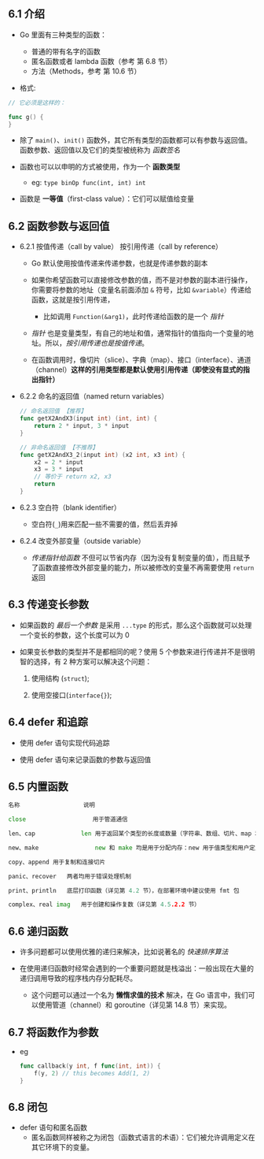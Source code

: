## 6.1 介绍
* Go 里面有三种类型的函数：
    * 普通的带有名字的函数
    * 匿名函数或者 lambda 函数（参考 第 6.8 节）
    * 方法（Methods，参考 第 10.6 节）

* 格式:
```go
// 它必须是这样的：

func g() {
}
```

* 除了 `main()`、`init()` 函数外，其它所有类型的函数都可以有参数与返回值。函数参数、返回值以及它们的类型被统称为 _函数签名_

* 函数也可以以申明的方式被使用，作为一个 __函数类型__
    * eg: `type binOp func(int, int) int`

* 函数是 __一等值__（first-class value）：它们可以赋值给变量


## 6.2 函数参数与返回值
* 6.2.1 按值传递（call by value） 按引用传递（call by reference）
    * Go 默认使用按值传递来传递参数，也就是传递参数的副本

    * 如果你希望函数可以直接修改参数的值，而不是对参数的副本进行操作，你需要将参数的地址（变量名前面添加 `&` 符号，比如 `&variable`）传递给函数，这就是按引用传递，
        * 比如调用 `Function(&arg1)`，此时传递给函数的是一个 _指针_
    
    * _指针_ 也是变量类型，有自己的地址和值，通常指针的值指向一个变量的地址。所以，_按引用传递也是按值传递_。

    * 在函数调用时，像切片（slice）、字典（map）、接口（interface）、通道（channel）__这样的引用类型都是默认使用引用传递（即使没有显式的指出指针）__

* 6.2.2 命名的返回值（named return variables）
    ```go
    // 命名返回值 【推荐】
    func getX2AndX3(input int) (int, int) {
        return 2 * input, 3 * input
    }

    // 非命名返回值 【不推荐】
    func getX2AndX3_2(input int) (x2 int, x3 int) {
        x2 = 2 * input
        x3 = 3 * input
        // 等价于 return x2, x3
        return
    }
    ```

* 6.2.3 空白符（blank identifier）
    * 空白符(`_`)用来匹配一些不需要的值，然后丢弃掉

* 6.2.4 改变外部变量（outside variable）
    * _传递指针给函数_ 不但可以节省内存（因为没有复制变量的值），而且赋予了函数直接修改外部变量的能力，所以被修改的变量不再需要使用 `return` 返回


## 6.3 传递变长参数
* 如果函数的 _最后一个参数_ 是采用 `...type` 的形式，那么这个函数就可以处理一个变长的参数，这个长度可以为 0

* 如果变长参数的类型并不是都相同的呢？使用 5 个参数来进行传递并不是很明智的选择，有 2 种方案可以解决这个问题：
    1. 使用结构 (`struct`);

    2. 使用空接口(`interface{}`);


## 6.4 defer 和追踪
* 使用 defer 语句实现代码追踪

* 使用 defer 语句来记录函数的参数与返回值


## 6.5 内置函数
```go
名称	                说明

close	                用于管道通信

len、cap	            len 用于返回某个类型的长度或数量（字符串、数组、切片、map 和管道）；cap 是容量的意思，用于返回某个类型的最大容量（只能用于切片和 map）

new、make	            new 和 make 均是用于分配内存：new 用于值类型和用户定义的类型，如自定义结构，make 用于内置引用类型（切片、map 和管道）。它们的用法就像是函数，但是将类型作为参数：new(type)、make(type)。new(T) 分配类型 T 的零值并返回其地址，也就是指向类型 T 的指针（详见第 10.1 节）。它也可以被用于基本类型：v := new(int)。make(T) 返回类型 T 的初始化之后的值，因此它比 new 进行更多的工作（详见第 7.2.3/4 节、第 8.1.1 节和第 14.2.1 节）new() 是一个函数，不要忘记它的括号

copy、append	用于复制和连接切片

panic、recover	两者均用于错误处理机制

print、println	底层打印函数（详见第 4.2 节），在部署环境中建议使用 fmt 包

complex、real imag	用于创建和操作复数（详见第 4.5.2.2 节）
```


## 6.6 递归函数
* 许多问题都可以使用优雅的递归来解决，比如说著名的 _快速排序算法_

* 在使用递归函数时经常会遇到的一个重要问题就是栈溢出：一般出现在大量的递归调用导致的程序栈内存分配耗尽。
    * 这个问题可以通过一个名为 __懒惰求值的技术__ 解决，在 Go 语言中，我们可以使用管道（channel）和 goroutine（详见第 14.8 节）来实现。


## 6.7 将函数作为参数
* eg
    ```go
    func callback(y int, f func(int, int)) {
        f(y, 2) // this becomes Add(1, 2)
    }
    ```


## 6.8 闭包
* defer 语句和匿名函数
    * 匿名函数同样被称之为闭包（函数式语言的术语）：它们被允许调用定义在其它环境下的变量。
